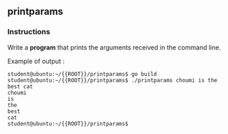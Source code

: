 ## printparams

### Instructions

Write a **program** that prints the arguments received in the command line.

Example of output :

```console
student@ubuntu:~/{{ROOT}}/printparams$ go build
student@ubuntu:~/{{ROOT}}/printparams$ ./printparams choumi is the best cat
choumi
is
the
best
cat
student@ubuntu:~/{{ROOT}}/printparams$
```
